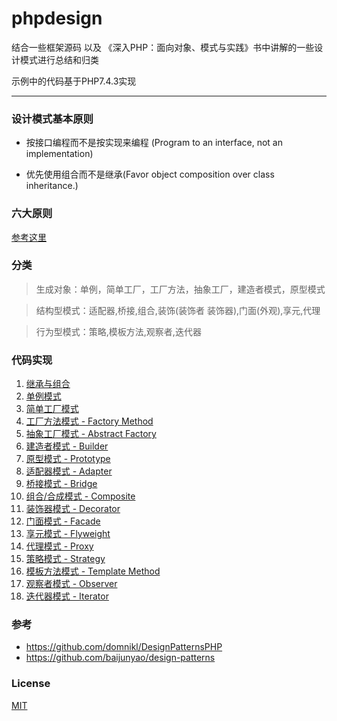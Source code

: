 # phpdesign

结合一些框架源码 以及 《深入PHP：面向对象、模式与实践》书中讲解的一些设计模式进行总结和归类

示例中的代码基于PHP7.4.3实现

---
### 设计模式基本原则

- 按接口编程而不是按实现来编程 (Program to an interface, not an implementation)

- 优先使用组合而不是继承(Favor object composition over class inheritance.)

### 六大原则

[参考这里](./六大设计原则/README.md)


### 分类 

>生成对象：单例，简单工厂，工厂方法，抽象工厂，建造者模式，原型模式

>结构型模式：适配器,桥接,组合,装饰(装饰者 装饰器),门面(外观),享元,代理

> 行为型模式：策略,模板方法,观察者,迭代器

### 代码实现

1. [继承与组合](./组合与继承/README.md)
2. [单例模式](./单例模式/index1.php)
3. [简单工厂模式](./简单工厂模式/README.md)
4. [工厂方法模式 - Factory Method](./工厂方法模式/index1.php)
5. [抽象工厂模式 - Abstract Factory](./抽象工厂模式/index1.php)
6. [建造者模式 - Builder](./建造者模式/index1.php)
7. [原型模式 - Prototype](./原型模式/index1.php)
8. [适配器模式 - Adapter](./适配器模式/index1.php)
9. [桥接模式 - Bridge](./桥接模式/index1.php)
10. [组合/合成模式 - Composite](./组合模式/index1.php)
11. [装饰器模式 - Decorator](./装饰器/index1.php)
12. [门面模式 - Facade](./门面模式/index1.php)
13. [享元模式 - Flyweight](./享元模式/index1.php)
14. [代理模式 - Proxy](./代理模式/index1.php)
15. [策略模式 - Strategy](./策略模式/index1.php)
16. [模板方法模式 - Template Method](./模板方法/index1.php)
17. [观察者模式 - Observer](./观察者模式/index10.php)
18. [迭代器模式 - Iterator](./迭代器模式/index1.php)


### 参考
- https://github.com/domnikl/DesignPatternsPHP
- https://github.com/baijunyao/design-patterns

### License
[MIT](https://github.com/scauxiaoxu/phpdesign/blob/main/LICENSE)